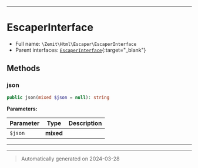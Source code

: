 ***

# EscaperInterface





* Full name: `\Zemit\Html\Escaper\EscaperInterface`
* Parent interfaces: [`EscaperInterface`](https://docs.phalcon.io/latest/api/){:target="_blank"}


## Methods


### json



```php
public json(mixed $json = null): string
```








**Parameters:**

| Parameter | Type | Description |
|-----------|------|-------------|
| `$json` | **mixed** |  |





***


***
> Automatically generated on 2024-03-28
